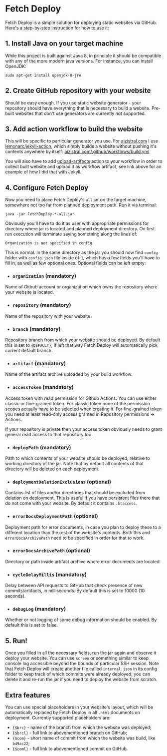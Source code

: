 # Fetch Deploy
Fetch Deploy is a simple solution for deploying static websites via GitHub. Here's a step-by-step instruction for how to use it:

## 1. Install Java on your target machine
While this project is built against Java 8, in principle it should be compatible with any of the more modern java versions. For instance, you can install OpenJDK:
```
sudo apt-get install openjdk-8-jre
```

## 2. Create GitHub repository with your website
Should be easy enough. If you use static website generator - your repository should have everything that is necessary to build a website. Pre-built websites that don't use generators are currently not supported.

## 3. Add action workflow to build the website
This will be specific to particular generator you use. For [aizistral.com](https://aizistral.com) I use [lemonarc/jekyll-action](https://github.com/marketplace/actions/jekyll-action), which simply builds a website without pushing it's contents anywhere by itself: [aizistral.com/.github/workflows/build.yml](https://github.com/Aizistral-Studios/aizistral.com/blob/master/.github/workflows/build.yml)

You will also have to add [upload-artifacts](https://github.com/marketplace/actions/upload-a-build-artifact) action to your workflow in order to collect built website and upload it as workflow artifact, see link above for an example of how I did that with Jekyll.

## 4. Configure Fetch Deploy
Now you need to place Fetch Deploy's `all` jar on the target machine, somewhere not too far from planned deployment path. Run it via terminal:

```
java -jar FetchDeploy-*-all.jar
```

Obviously you'll have to do it as user with appropriate permissions for directory where jar is located and planned deployment directory. On first run execution will terminate saying something along the lines of:

```
Organization is not specified in config
```

This is normal. In the same directory as the jar you should now find `config` folder with `config.json` file inside of it, which has a few fields you'll have to fill in, as well as few optional ones. Optional fields can be left empty:

- ### `organization` (mandatory)
Name of Github account or organization which owns the repository where your website is located.

- ### `repository` (mandatory)
Name of the repository with your website.

- ### `branch` (mandatory)
Repository branch from which your website should be deployed. By default this is set to `{DEFAULT}`; if left that way Fetch Deploy will automatically pick current default branch.

- ### `artifact` (mandatory)
Name of the artifact archive uploaded by your build workflow.

- ### `accessToken` (mandatory)
Access token with read permission for Github Actions. You can use either classic or fine-grained token. For classic token none of the permission scopes actually have to be selected when creating it. For fine-grained token you need at least read-only access granted in Repository permissions -> Actions.

If your repository is private then your access token obviously needs to grant general read access to that repository too.

- ### `deployPath` (mandatory)
Path to which contents of your website should be deployed, relative to working directory of the jar. Note that by default all contents of that directory will be deleted on each deployment.

- ### `deploymentDeletionExclusions` (optional)
Contains list of files and/or directories that should be excluded from deletion on deployment. This is useful if you have persistent files there that do not come with your website. By default it contains `.htaccess`.

- ### `errorDocsDeploymentPath` (optional)
Deployment path for error documents, in case you plan to deploy these to a different location than the rest of the website's contents. Both this and `errorDocsArchivePath` need to be specified in order for that to work.

- ### `errorDocsArchivePath` (optional)
Directory or path inside artifact archive where error documents are located.

- ### `cycleDelayMillis` (mandatory)
Delay between API requests to GitHub that check presence of new commits/artifacts, in milliseconds. By default this is set to 10000 (10 seconds).

- ### `debugLog` (mandatory)
Whether or not logging of some debug information should be enabled. By default this is set to false.

## 5. Run!
Once you filled in all the necessary fields, run the jar again and observe it deploy your website. You can use `screen` or something similar to keep console log accessible beyond the bounds of particular SSH session. Note that Fetch Deploy will create another file called `internal.json` in its config folder to keep track of which commits were already deployed; you can delete it and re-run the jar if you need to deploy the website from scratch.

## Extra features
You can use special placeholders in your website's layout, which will be automatically replaced by Fetch Deploy in all `.html` documents on deployment. Currently supported placeholders are:
- `{$brc}` - name of the branch from which the website was deployed;
- `{$brcl}` - full link to abovementioned branch on GitHub;
- `{$com}` - short name of commit from which the website was build, like `b49ac22`;
- `{$coml}` - full link to abovementioned commit on GitHub.
